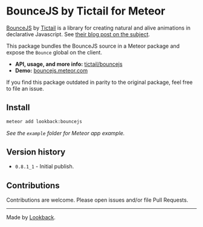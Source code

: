 # BounceJS by Tictail for Meteor

[BounceJS](http://bouncejs.com/) by [Tictail](http://tictail.com/) is a library for creating natural and alive animations in declarative Javascript. See [their blog post on the subject](https://medium.com/tictail-makers/giving-animations-life-8b20165224c5).

This package bundles the BounceJS source in a Meteor package and expose the `Bounce` global on the client.

- **API, usage, and more info:** [tictail/bouncejs](https://github.com/tictail/bounce.js)
- **Demo:** [bouncejs.meteor.com](http://bouncejs.meteor.com/)

If you find this package outdated in parity to the original package, feel free to file an issue.

## Install

```bash
meteor add lookback:bouncejs
```

*See the `example` folder for Meteor app example.*

## Version history

- `0.8.1_1` - Initial publish.

## Contributions

Contributions are welcome. Please open issues and/or file Pull Requests.

***

Made by [Lookback](http://lookback.io).
